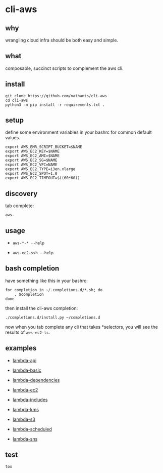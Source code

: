 # cli-aws

## why

wrangling cloud infra should be both easy and simple.

## what

composable, succinct scripts to complement the aws cli.

## install

```
git clone https://github.com/nathants/cli-aws
cd cli-aws
python3 -m pip install -r requirements.txt .
```

## setup

define some environment variables in your bashrc for common default values.

```
export AWS_EMR_SCRIPT_BUCKET=$NAME
export AWS_EC2_KEY=$NAME
export AWS_EC2_AMI=$NAME
export AWS_EC2_SG=$NAME
export AWS_EC2_VPC=NAME
export AWS_EC2_TYPE=i3en.xlarge
export AWS_EC2_SPOT=1.0
export AWS_EC2_TIMEOUT=$((60*60))
```

## discovery

tab complete:

```
aws-
```

## usage

- `aws-*-* --help`

- `aws-ec2-ssh --help`

## bash completion

have something like this in your bashrc:

```
for completion in ~/.completions.d/*.sh; do
    . $completion
done
```

then install the cli-aws completion:

```
./completions.d/install.py ~/completions.d
```

now when you tab complete any cli that takes *selectors, you will see the results of `aws-ec2-ls`.

## examples

- [lambda-api](https://github.com/nathants/cli-aws/blob/master/examples/lambda/api.py)

- [lambda-basic](https://github.com/nathants/cli-aws/blob/master/examples/lambda/basic.py)

- [lambda-dependencies](https://github.com/nathants/cli-aws/blob/master/examples/lambda/dependencies.py)

- [lambda-ec2](https://github.com/nathants/cli-aws/blob/master/examples/lambda/ec2.py)

- [lambda-includes](https://github.com/nathants/cli-aws/blob/master/examples/lambda/includes.py)

- [lambda-kms](https://github.com/nathants/cli-aws/blob/master/examples/lambda/kms.py)

- [lambda-s3](https://github.com/nathants/cli-aws/blob/master/examples/lambda/s3.py)

- [lambda-scheduled](https://github.com/nathants/cli-aws/blob/master/examples/lambda/scheduled.py)

- [lambda-sns](https://github.com/nathants/cli-aws/blob/master/examples/lambda/sns.py)

## test

```
tox
```
